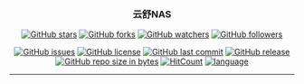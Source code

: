 <h3 align="center">云舒NAS</h3>
<div align="center">

[![GitHub stars](https://img.shields.io/github/stars/itning/yunshu-nas.svg?style=social&label=Stars)](https://github.com/itning/yunshu-nas/stargazers)
[![GitHub forks](https://img.shields.io/github/forks/itning/yunshu-nas.svg?style=social&label=Fork)](https://github.com/itning/yunshu-nas/network/members)
[![GitHub watchers](https://img.shields.io/github/watchers/itning/yunshu-nas.svg?style=social&label=Watch)](https://github.com/itning/yunshu-nas/watchers)
[![GitHub followers](https://img.shields.io/github/followers/itning.svg?style=social&label=Follow)](https://github.com/itning?tab=followers)


</div>

<div align="center">

[![GitHub issues](https://img.shields.io/github/issues/itning/yunshu-nas.svg)](https://github.com/itning/yunshu-nas/issues)
[![GitHub license](https://img.shields.io/github/license/itning/yunshu-nas.svg)](https://github.com/itning/yunshu-nas/blob/master/LICENSE)
[![GitHub last commit](https://img.shields.io/github/last-commit/itning/yunshu-nas.svg)](https://github.com/itning/yunshu-nas/commits)
[![GitHub release](https://img.shields.io/github/release/itning/yunshu-nas.svg)](https://github.com/itning/yunshu-nas/releases)
[![GitHub repo size in bytes](https://img.shields.io/github/repo-size/itning/yunshu-nas.svg)](https://github.com/itning/yunshu-nas)
[![HitCount](http://hits.dwyl.io/itning/yunshu-nas.svg)](http://hits.dwyl.io/itning/yunshu-nas)
[![language](https://img.shields.io/badge/language-JAVA-green.svg)](https://github.com/itning/yunshu-nas)

</div>

---

